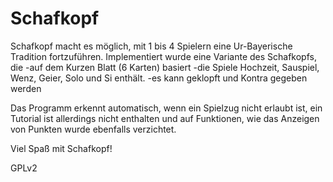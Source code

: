 Schafkopf
=========

Schafkopf macht es möglich, mit 1 bis 4 Spielern eine Ur-Bayerische Tradition fortzuführen. Implementiert wurde eine Variante des Schafkopfs, die
  -auf dem Kurzen Blatt (6 Karten) basiert
  -die Spiele Hochzeit, Sauspiel, Wenz, Geier, Solo und Si enthält.
  -es kann geklopft und Kontra gegeben werden
  
Das Programm erkennt automatisch, wenn ein Spielzug nicht erlaubt ist, ein Tutorial ist allerdings nicht enthalten und auf Funktionen, wie das Anzeigen von Punkten wurde ebenfalls verzichtet.

Viel Spaß mit Schafkopf!

GPLv2
